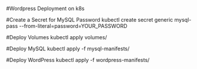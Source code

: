 #Wordpress Deployment on k8s

#Create a Secret for MySQL Password
kubectl create secret generic mysql-pass --from-literal=password=YOUR_PASSWORD

#Deploy Volumes
kubectl apply volumes/

#Deploy MySQL
kubectl apply -f mysql-manifests/

#Deploy WordPress
kubectl apply -f wordpress-manifests/
